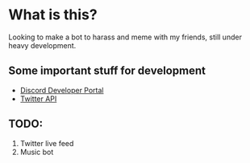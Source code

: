 # What is this?

Looking to make a bot to harass and meme with my friends, still under heavy development. 

## Some important stuff for development

- [Discord Developer Portal](https://discord.com/developers/applications)
- [Twitter API](https://www.tweepy.org/)

## TODO:

1. Twitter live feed 
2. Music bot 
